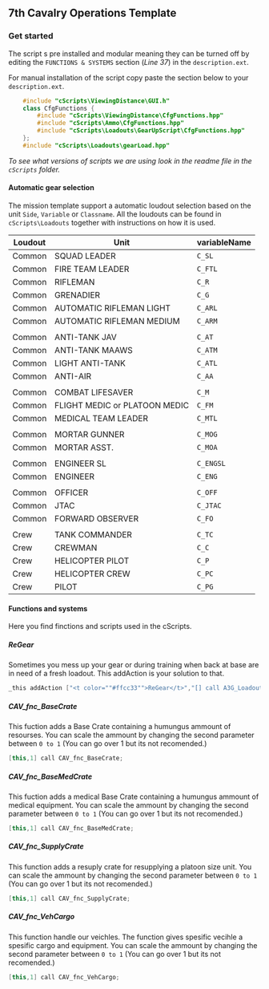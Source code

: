 ## 7th Cavalry Operations Template

### Get started
The script s pre installed and modular meaning they can be turned off by editing the `FUNCTIONS & SYSTEMS` section (_Line 37_) in the `description.ext`.

For manual installation of the script copy paste the section below to your `description.ext`.
``` c++
    #include "cScripts\ViewingDistance\GUI.h"
    class CfgFunctions {
        #include "cScripts\ViewingDistance\CfgFunctions.hpp"
        #include "cScripts\Ammo\CfgFunctions.hpp"
        #include "cScripts\Loadouts\GearUpScript\CfgFunctions.hpp"
    };
    #include "cScripts\Loadouts\gearLoad.hpp"
```
_To see what versions of scripts we are using look in the readme file in the `cScripts` folder._
#### Automatic gear selection
The mission template support a automatic loudout selection based on the unit `Side`, `Variable` or `Classname`.
All the loudouts can be found in `cScripts\Loadouts` together with instructions on how it is used.

| Loudout     | Unit                            | variableName   |
| ------------|---------------------------------|----------------|
| Common      | SQUAD LEADER                    | `C_SL`         |
| Common      | FIRE TEAM LEADER                | `C_FTL`        |
| Common      | RIFLEMAN                        | `C_R`          |
| Common      | GRENADIER                       | `C_G`          |
| Common      | AUTOMATIC RIFLEMAN LIGHT        | `C_ARL`        |
| Common      | AUTOMATIC RIFLEMAN MEDIUM       | `C_ARM`        |
|             |                                 |                |
| Common      | ANTI-TANK JAV                   | `C_AT`         |
| Common      | ANTI-TANK MAAWS                 | `C_ATM`        |
| Common      | LIGHT ANTI-TANK                 | `C_ATL`        |
| Common      | ANTI-AIR                        | `C_AA`         |
|             |                                 |                |
| Common      | COMBAT LIFESAVER                | `C_M`          |
| Common      | FLIGHT MEDIC or PLATOON MEDIC   | `C_FM`         |
| Common      | MEDICAL TEAM LEADER             | `C_MTL`        |
|             |                                 |                |
| Common      | MORTAR GUNNER                   | `C_MOG`        |
| Common      | MORTAR ASST.                    | `C_MOA`        |
|             |                                 |                |
| Common      | ENGINEER SL                     | `C_ENGSL`      |
| Common      | ENGINEER                        | `C_ENG`        |
|             |                                 |                |
| Common      | OFFICER                         | `C_OFF`        |
| Common      | JTAC                            | `C_JTAC`       |
| Common      | FORWARD OBSERVER                | `C_FO`         |
|             |                                 |                |
| Crew        | TANK COMMANDER                  | `C_TC`         |
| Crew        | CREWMAN                         | `C_C`          |
| Crew        | HELICOPTER PILOT                | `C_P`          |
| Crew        | HELICOPTER CREW                 | `C_PC`         |
| Crew        | PILOT                           | `C_PG`         |

#### Functions and systems
Here you find finctions and scripts used in the cScripts.

##### ReGear
Sometimes you mess up your gear or during training when back at base are in need of a fresh loadout. This addAction is your solution to that.
``` c++
_this addAction ["<t color=""#ffcc33"">ReGear</t>","[] call A3G_Loadout_fnc_ApplyLoadout;"];
```
##### CAV_fnc_BaseCrate
This fuction adds a Base Crate containing a humungus ammount of resourses. You can scale the ammount by changing the second parameter between `0 to 1` (You can go over 1 but its not recomended.)

``` c++
[this,1] call CAV_fnc_BaseCrate;
```

##### CAV_fnc_BaseMedCrate
This fuction adds a medical Base Crate containing a humungus ammount of medical equipment. You can scale the ammount by changing the second parameter between `0 to 1` (You can go over 1 but its not recomended.)

``` c++
[this,1] call CAV_fnc_BaseMedCrate;
```

##### CAV_fnc_SupplyCrate
This function adds a resuply crate for resupplying a platoon size unit. You can scale the ammount by changing the second parameter between `0 to 1` (You can go over 1 but its not recomended.)

``` c++
[this,1] call CAV_fnc_SupplyCrate;
```

##### CAV_fnc_VehCargo
This function handle our veichles. The function gives spesific vecihle a spesific cargo and equipment. You can scale the ammount by changing the second parameter between `0 to 1` (You can go over 1 but its not recomended.)

``` c++
[this,1] call CAV_fnc_VehCargo;
```
